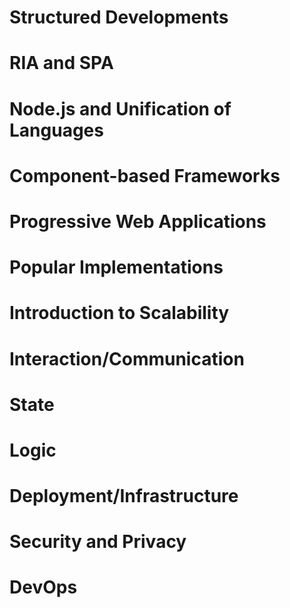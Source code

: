# Structured Developments
# RIA and SPA
# Node.js and Unification of Languages
# Component-based Frameworks
# Progressive Web Applications
# Popular Implementations
# Introduction to Scalability
# Interaction/Communication
# State
# Logic
# Deployment/Infrastructure
# Security and Privacy
# DevOps

